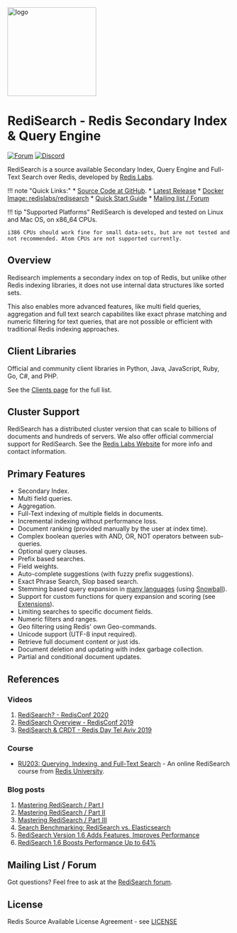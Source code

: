 <img src="img/logo.svg" alt="logo" width="200"/>

# RediSearch - Redis Secondary Index & Query Engine
[![Forum](https://img.shields.io/badge/Forum-RediSearch-blue)](https://forum.redislabs.com/c/modules/redisearch/)
[![Discord](https://img.shields.io/discord/697882427875393627?style=flat-square)](https://discord.gg/xTbqgTB)

RediSearch is a source available Secondary Index, Query Engine and Full-Text Search over Redis, developed by [Redis Labs](http://redislabs.com). 

!!! note "Quick Links:"
    * [Source Code at GitHub](https://github.com/RediSearch/RediSearch).
    * [Latest Release](https://github.com/RediSearch/RediSearch/releases)
    * [Docker Image: redislabs/redisearch](https://hub.docker.com/r/redislabs/redisearch/)
    * [Quick Start Guide](Quick_Start.md)
    * [Mailing list / Forum](https://forum.redislabs.com/c/modules/redisearch)

!!! tip "Supported Platforms"
    RediSearch is developed and tested on Linux and Mac OS, on x86_64 CPUs.

    i386 CPUs should work fine for small data-sets, but are not tested and not recommended. Atom CPUs are not supported currently. 

## Overview

Redisearch implements a secondary index on top of Redis, but unlike other Redis 
indexing libraries, it does not use internal data structures like sorted sets.

This also enables more advanced features, like multi field queries, aggregation and full text search capabilites like
exact phrase matching and numeric filtering for text queries, that are not possible or efficient with traditional Redis indexing approaches.

## Client Libraries

Official and community client libraries in Python, Java, JavaScript, Ruby, Go, C#, and PHP. 

See the [Clients page](Clients.md) for the full list.

## Cluster Support

RediSearch has a distributed cluster version that can scale to billions of documents and hundreds of servers. We also offer official commercial support for RediSearch. See the [Redis Labs Website](https://redislabs.com/redis-enterprise/technology/redis-search/#sds) for more info and contact information. 

## Primary Features

* Secondary Index. 
* Multi field queries.
* Aggregation. 
* Full-Text indexing of multiple fields in documents.
* Incremental indexing without performance loss.
* Document ranking (provided manually by the user at index time).
* Complex boolean queries with AND, OR, NOT operators between sub-queries.
* Optional query clauses.
* Prefix based searches.
* Field weights.
* Auto-complete suggestions (with fuzzy prefix suggestions).
* Exact Phrase Search, Slop based search.
* Stemming based query expansion in [many languages](Stemming.md) (using [Snowball](http://snowballstem.org/)).
* Support for custom functions for query expansion and scoring (see [Extensions](Extensions.md)).
* Limiting searches to specific document fields.
* Numeric filters and ranges.
* Geo filtering using Redis' own Geo-commands. 
* Unicode support (UTF-8 input required).
* Retrieve full document content or just ids.
* Document deletion and updating with index garbage collection.
* Partial and conditional document updates.

## References
### Videos
1. [RediSearch? - RedisConf 2020](https://youtu.be/9R29LLWquME)
1. [RediSearch Overview - RedisConf 2019](https://youtu.be/AwnEhr9BO74) 
1. [RediSearch & CRDT - Redis Day Tel Aviv 2019](https://youtu.be/OGC6Mx9E3jU)


### Course
* [RU203: Querying, Indexing, and Full-Text Search](https://university.redislabs.com/courses/ru203/) - An online RediSearch course from [Redis University](https://university.redislabs.com/).

### Blog posts
1. [Mastering RediSearch / Part I](https://redislabs.com/blog/mastering-redisearch-part/)
1. [Mastering RediSearch / Part II](https://redislabs.com/blog/mastering-redisearch-part-ii/)
1. [Mastering RediSearch / Part III](https://redislabs.com/blog/mastering-redisearch-part-iii/)
1. [Search Benchmarking: RediSearch vs. Elasticsearch](https://redislabs.com/blog/search-benchmarking-redisearch-vs-elasticsearch/)
1. [RediSearch Version 1.6 Adds Features, Improves Performance](https://redislabs.com/blog/redisearch-version-1-6-adds-features-improves-performance/)
1. [RediSearch 1.6 Boosts Performance Up to 64%](https://redislabs.com/blog/redisearch-1-6-boosts-performance-up-to-64/)

## Mailing List / Forum

Got questions? Feel free to ask at the [RediSearch forum](https://forum.redislabs.com/c/modules/redisearch/).

## License

Redis Source Available License Agreement - see [LICENSE](https://raw.githubusercontent.com/RediSearch/RediSearch/master/LICENSE)
